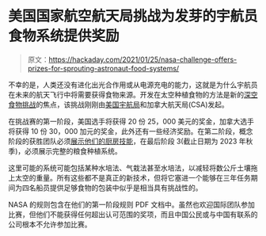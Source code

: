 # 美国国家航空航天局挑战为发芽的宇航员食物系统提供奖励

> 原文：<https://hackaday.com/2021/01/25/nasa-challenge-offers-prizes-for-sprouting-astronaut-food-systems/>

不幸的是，人类还没有进化出光合作用或从电源充电的能力，这就是为什么宇航员在未来的航天飞行中将需要获得食物来源。开发在太空种植食物的方法是新的[深空食物挑战](https://www.deepspacefoodchallenge.org/)的焦点，该挑战刚刚由[美国宇航局](https://www.nasa.gov/directorates/spacetech/centennial_challenges/spacefood/challenge-offers-prizes-for-sprouting-astronaut-food-systems.html)和加拿大航天局(CSA)发起。

在挑战赛的第一阶段，美国选手将获得 20 份 25，000 美元的奖金，加拿大选手将获得 10 份 30，000 加元的奖金，此外还有一些经济奖励。在第二阶段，概念阶段的获胜团队必须[展示他们的厨房技能](https://impact.canada.ca/en/challenges/deep-space-food-challenge)，在最后阶段 3(截止日期为 2023 年秋季)，必须展示完整的粮食种植系统。

这里可能的系统可能包括某种水培法、气栽法甚至水培法，以减轻将数公斤土壤拖上太空的重量。所有这些都不是真正的新技术，但将它塞进一个能够在三年任务期间为四名船员提供足够食物的包装中似乎是相当具有挑战性的。

NASA 的规则包含在他们的第一阶段规则 PDF 文档中。虽然也欢迎国际团队参加比赛，但他们不能获得任何超出认可范围的奖项，而且中国公民或与中国有联系的公司根本不允许参加比赛。